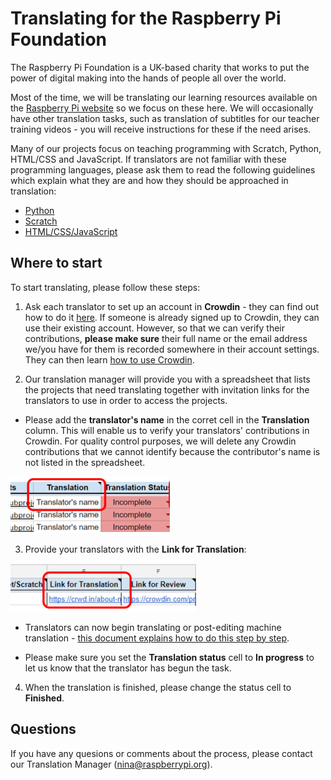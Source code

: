 # Translating for the Raspberry Pi Foundation 

The Raspberry Pi Foundation is a UK-based charity that works to put the power of digital making into the hands of people all over the world. 

Most of the time, we will be translating our learning resources available on the [Raspberry Pi website](https://projects.raspberrypi.org/en/) so we focus on these here. We will occasionally have other translation tasks, such as translation of subtitles for our teacher training videos - you will receive instructions for these if the need arises. 

Many of our projects focus on teaching programming with Scratch, Python, HTML/CSS and JavaScript. If translators are not familiar with these programming languages, please ask them to read the following guidelines which explain what they are and how they should be approached in translation:

-	[Python](https://github.com/ninaszymor/Raspberry-Pi-Translation-Guide/blob/master/Technologies/Translating%20Python.md)
- [Scratch](https://github.com/ninaszymor/Raspberry-Pi-Translation-Guide/blob/master/Technologies/Translating%20Scratch.md)
- [HTML/CSS/JavaScript](https://github.com/ninaszymor/Raspberry-Pi-Translation-Guide/blob/master/Technologies/Translating%20HTML.md)

## Where to start

To start translating, please follow these steps:

1. Ask each translator to set up an account in **Crowdin** - they can find out how to do it [here](https://github.com/ninaszymor/Raspberry-Pi-Translation-Guide/blob/master/Tools/Crowdin%20account.md). If someone is already signed up to Crowdin, they can use their existing account. However, so that we can verify their contributions, **please make sure** their full name or the email address we/you have for them is recorded somewhere in their account settings. They can then learn [how to use Crowdin](https://github.com/ninaszymor/Raspberry-Pi-Translation-Guide/blob/master-professionals/Tools/Crowdin.md).

2. Our translation manager will provide you with a spreadsheet that lists the projects that need translating together with invitation links for the translators to use in order to access the projects. 

+ Please add the **translator's name** in the corret cell in the **Translation** column. This will enable us to verify your translators' contributions in Crowdin. For quality control purposes, we will delete any Crowdin contributions that we cannot identify because the contributor's name is not listed in the spreadsheet.

![screenshot](images/Task_manager_adding_name.png)

3. Provide your translators with the **Link for Translation**:

![screenshot](images/Task_manager_translation_link.png)

* Translators can now begin translating or post-editing machine translation - [this document explains how to do this step by step](https://github.com/ninaszymor/Raspberry-Pi-Translation-Guide/edit/master-v2/Tools/Files%20in%20Crowdin.md).

* Please make sure you set the **Translation status** cell to **In progress** to let us know that the translator has begun the task.

4. When the translation is finished, please change the status cell to **Finished**. 

## Questions

If you have any quesions or comments about the process, please contact our Translation Manager (nina@raspberrypi.org).
